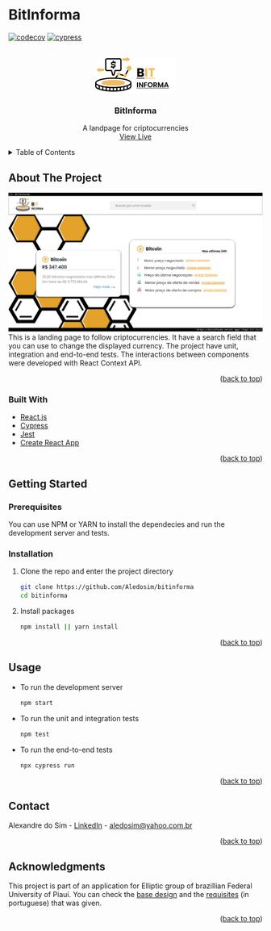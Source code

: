 # BitInforma
[![codecov][codecov-shield]][codecov-url]
[![cypress][cypress-shield]][cypress-url]

<div id="top"></div>

<!-- PROJECT LOGO -->
<br />
<div align="center">
  <a href="https://github.com/Aledosim/bitinforma">
    <!-- <img src=".github/images/logo.png" alt="Logo" width="80" height="80"> -->
    <img src=".github/images/logo.png" alt="Logo">
  </a>

  <h3 align="center">BitInforma</h3>

  <p align="center">
    A landpage for criptocurrencies
	<br>
    <a href="http://bitinforma.vercel.app/">View Live</a>
  </p>
</div>



<!-- TABLE OF CONTENTS -->
<details>
  <summary>Table of Contents</summary>
  <ol>
    <li>
      <a href="#about-the-project">About The Project</a>
      <ul>
        <li><a href="#built-with">Built With</a></li>
      </ul>
    </li>
    <li>
      <a href="#getting-started">Getting Started</a>
      <ul>
        <li><a href="#prerequisites">Prerequisites</a></li>
        <li><a href="#installation">Installation</a></li>
      </ul>
    </li>
    <li><a href="#usage">Usage</a></li>
    <li><a href="#contact">Contact</a></li>
    <li><a href="#acknowledgments">Acknowledgments</a></li>
  </ol>
</details>



<!-- ABOUT THE PROJECT -->
## About The Project

[![BitInforma Screen Shot](.github/images/screenshot.png "BitInforma Screen Shot")](http://bitinforma.vercel.app/)
This is a landing page to follow criptocurrencies. It have a search field that you can use to change the displayed currency. The project have unit, integration and end-to-end tests. The interactions between components were developed with React Context API.

<p align="right">(<a href="#top">back to top</a>)</p>



### Built With

* [React.js](https://reactjs.org/)
* [Cypress](https://www.cypress.io/)
* [Jest](https://jestjs.io/)
* [Create React App](https://create-react-app.dev/)

<p align="right">(<a href="#top">back to top</a>)</p>



<!-- GETTING STARTED -->
## Getting Started

### Prerequisites

You can use NPM or YARN to install the dependecies and run the development server and tests.

### Installation

1. Clone the repo and enter the project directory
   ```sh
   git clone https://github.com/Aledosim/bitinforma
   cd bitinforma
   ```
2. Install packages
   ```sh
   npm install || yarn install
   ```

<p align="right">(<a href="#top">back to top</a>)</p>


<!-- USAGE EXAMPLES -->
## Usage

* To run the development server
   ```sh
   npm start
   ```

* To run the unit and integration tests
   ```sh
   npm test
   ```

* To run the end-to-end tests
   ```sh
   npx cypress run
   ```

<p align="right">(<a href="#top">back to top</a>)</p>


<!-- CONTACT -->
## Contact

Alexandre do Sim - [LinkedIn](https://www.linkedin.com/in/alexandre-do-sim-86930414b/) - aledosim@yahoo.com.br

<p align="right">(<a href="#top">back to top</a>)</p>



<!-- ACKNOWLEDGMENTS -->
## Acknowledgments

This project is part of an application for Elliptic group of brazillian Federal University of Piauí. You can check the [base design](https://www.figma.com/file/iDe79w0M6YQ3sR9dTLZlBQ/BitInforma) and the [requisites](.github/Processo_Seletivo_-_Elliptic_Technology.pdf) (in portuguese) that was given.

<p align="right">(<a href="#top">back to top</a>)</p>


[codecov-shield]: https://codecov.io/gh/Aledosim/bitinforma/branch/master/graph/badge.svg?token=KYIE7J4D17
[codecov-url]: https://codecov.io/gh/Aledosim/bitinforma
[cypress-shield]: https://img.shields.io/endpoint?url=https://dashboard.cypress.io/badge/simple/xctxsj/master&style=flat&logo=cypress
[cypress-url]: https://dashboard.cypress.io/projects/xctxsj/runs

